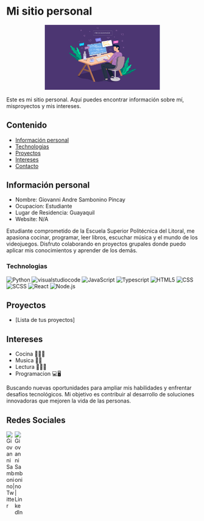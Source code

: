 # Mi sitio personal
<p align="center"><a href="https://www.hostinger.es/tutoriales/wp-content/uploads/sites/7/2018/07/aprender-programar-gratis.webp"><img width="60%" src="tempo-programação.png" /></a></p>
Este es mi sitio personal. Aquí puedes encontrar información sobre mí, misproyectos y mis intereses.

## Contenido
* [Información personal](#información-personal)
* [Technologias](#Technologias)
* [Proyectos](#proyectos)
* [Intereses](#intereses)
* [Contacto](#contacto)
  
## Información personal
* Nombre: Giovanni Andre Sambonino Pincay
* Ocupacion: Estudiante
* Lugar de Residencia: Guayaquil
* Website: N/A

Estudiante comprometido de la Escuela Superior Politécnica del Litoral, me apasiona cocinar, programar, leer libros, escuchar música y el mundo de los videojuegos. Disfruto colaborando en proyectos grupales donde puedo aplicar mis conocimientos y aprender de los demás.

### Technologias
  ![Python](https://img.shields.io/badge/-Python-333333?style=for-the-flat&logo=Python)
  ![visualstudiocode](https://img.shields.io/badge/Visual_Studio_Code-333333?style=plastic&logo=visualstudiocode)
  ![JavaScript](https://img.shields.io/badge/-JavaScript-333333?style=flat&logo=javascript)
  ![Typescript](https://img.shields.io/badge/-Typescript-333333?style=flat&logo=typescript)
  ![HTML5](https://img.shields.io/badge/-HTML5-333333?style=flat&logo=HTML5)
  ![CSS](https://img.shields.io/badge/-CSS-333333?style=flat&logo=CSS3&logoColor=1572B6)
  ![SCSS](https://img.shields.io/badge/-SCSS-333333?style=flat&logo=SASS&logoColor=CE6B9E)
  ![React](https://img.shields.io/badge/-React-333333?style=flat&logo=react)
  ![Node.js](https://img.shields.io/badge/-Node.js-333333?style=flat&logo=node.js)

## Proyectos

* [Lista de tus proyectos]


## Intereses

   * Cocina 👨‍🍳🍱
   * Musica 🎼🎸
   * Lectura 📕📖📗
   * Programacion 💻🖥

Buscando nuevas oportunidades para ampliar mis habilidades y enfrentar desafíos tecnológicos. Mi objetivo es contribuir al desarrollo de soluciones innovadoras que mejoren la vida de las personas.
 ## Redes Sociales
 [<img align="left" alt="Giovanni Sambonino| Twitter" width="22px" src="https://cdn.jsdelivr.net/npm/simple-icons@v3/icons/twitter.svg" />][twitter]
[<img align="left" alt="Giovanni Sambonino | LinkedIn" width="22px" src="https://cdn.jsdelivr.net/npm/simple-icons@v3/icons/linkedin.svg" />][linkedin]


 [twitter]: https://x.com/YuyoAndre
 [linkedin]: https://www.linkedin.com/in/giovanni-sambonino-b30130315/

